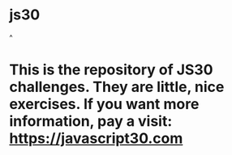 # js30
^
# This is  the repository of JS30 challenges. They are little, nice exercises. If you want more information, pay a visit: https://javascript30.com